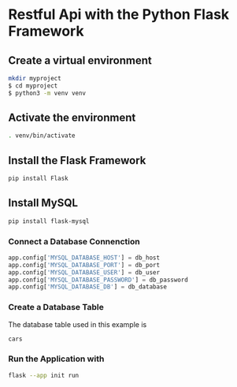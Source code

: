 # Restful Api with the Python Flask Framework

## Create a virtual environment
```bash
mkdir myproject
$ cd myproject
$ python3 -m venv venv
```
## Activate the environment
```bash
. venv/bin/activate
```

## Install the Flask Framework
```bash
pip install Flask
```

## Install MySQL
```bash
pip install flask-mysql
```

### Connect a Database Connenction
```python
app.config['MYSQL_DATABASE_HOST'] = db_host
app.config['MYSQL_DATABASE_PORT'] = db_port
app.config['MYSQL_DATABASE_USER'] = db_user
app.config['MYSQL_DATABASE_PASSWORD'] = db_password
app.config['MYSQL_DATABASE_DB'] = db_database
```

### Create a Database Table
The database table used in this example is
```bash
cars
```

### Run the Application with
```bash
flask --app init run
```